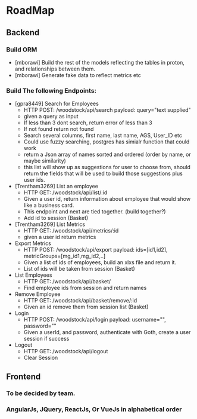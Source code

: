 # RoadMap

## Backend
### Build ORM
* [mborawi] Build the rest of the models reflecting the tables in proton, and relationships between them.
* [mborawi] Generate fake data to reflect metrics etc

### Build The following Endpoints:
* [gpra8449] Search for Employees
	* HTTP POST: /woodstock/api/search payload: query="text supplied"
	* given a query as input
	* If less than 3 dont search, return error of less than 3
	* If not found return not found
	* Search several columns, first name, last name, AGS, User_ID etc
	* Could use fuzzy searching, postgres has simialr function that could work
	* return a Json array of names sorted and ordered (order by name, or maybe similarity)
	* this list will show up as suggestions for user to choose from, should return the fields that will be used to build those suggestions plus user ids.
* [Trentham3269] List an employee
	* HTTP GET: /woodstock/api/list/:id
	* Given a user id, return information about employee that would show like a business card.
	* This endpoint and next are tied together. (build together?)
	* Add id to session (Basket)
* [Trentham3269] List Metrics
	* HTTP GET: /woodstock/api/metrics/:id
	* given a user id return metrics
* Export Metrics
	* HTTP POST: /woodstock/api/export payload: ids=[id1,id2], metricGroups=[mg_id1,mg_id2,..]
	* Given a list of ids of employees, build an xlxs file and return it.
	* List of ids will be taken from session (Basket)
* List Employees
	* HTTP GET: /woodstock/api/basket/
	* Find employee ids from session and return names
* Remove Employee
	* HTTP GET: /woodstock/api/basket/remove/:id
	* Given an id remove them from session list (Basket)
* Login
	* HTTP POST: /woodstock/api/login payload: username="", password=""
	* Given a userId, and password, authenticate with Goth, create a user session if success
* Logout
	* HTTP GET: /woodstock/api/logout	
	* Clear Session


## Frontend
### To be decided by team.
### AngularJs, JQuery, ReactJs, Or VueJs in alphabetical order 
